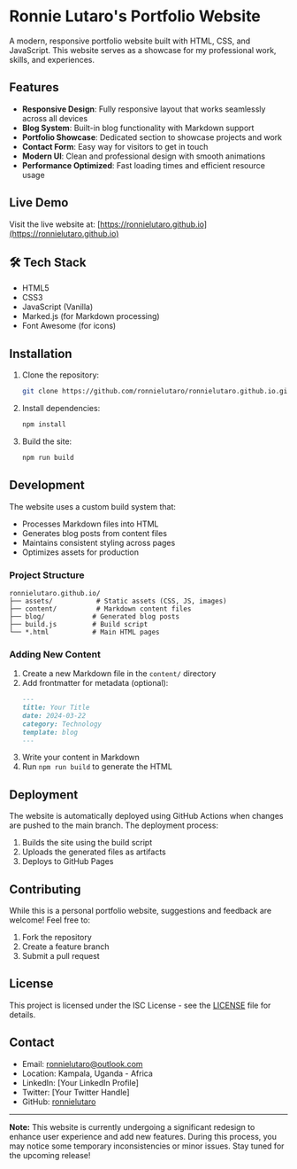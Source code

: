 # Ronnie Lutaro's Portfolio Website

A modern, responsive portfolio website built with HTML, CSS, and JavaScript. This website serves as a showcase for my professional work, skills, and experiences.

## Features

- **Responsive Design**: Fully responsive layout that works seamlessly across all devices
- **Blog System**: Built-in blog functionality with Markdown support
- **Portfolio Showcase**: Dedicated section to showcase projects and work
- **Contact Form**: Easy way for visitors to get in touch
- **Modern UI**: Clean and professional design with smooth animations
- **Performance Optimized**: Fast loading times and efficient resource usage

## Live Demo

Visit the live website at: [https://ronnielutaro.github.io](https://ronnielutaro.github.io)

## 🛠️ Tech Stack

- HTML5
- CSS3
- JavaScript (Vanilla)
- Marked.js (for Markdown processing)
- Font Awesome (for icons)

## Installation

1. Clone the repository:
   ```bash
   git clone https://github.com/ronnielutaro/ronnielutaro.github.io.git
   ```

2. Install dependencies:
   ```bash
   npm install
   ```

3. Build the site:
   ```bash
   npm run build
   ```

## Development

The website uses a custom build system that:
- Processes Markdown files into HTML
- Generates blog posts from content files
- Maintains consistent styling across pages
- Optimizes assets for production

### Project Structure

```
ronnielutaro.github.io/
├── assets/           # Static assets (CSS, JS, images)
├── content/          # Markdown content files
├── blog/            # Generated blog posts
├── build.js         # Build script
└── *.html           # Main HTML pages
```

### Adding New Content

1. Create a new Markdown file in the `content/` directory
2. Add frontmatter for metadata (optional):
   ```markdown
   ---
   title: Your Title
   date: 2024-03-22
   category: Technology
   template: blog
   ---
   ```
3. Write your content in Markdown
4. Run `npm run build` to generate the HTML

## Deployment

The website is automatically deployed using GitHub Actions when changes are pushed to the main branch. The deployment process:

1. Builds the site using the build script
2. Uploads the generated files as artifacts
3. Deploys to GitHub Pages

## Contributing

While this is a personal portfolio website, suggestions and feedback are welcome! Feel free to:

1. Fork the repository
2. Create a feature branch
3. Submit a pull request

## License

This project is licensed under the ISC License - see the [LICENSE](LICENSE) file for details.

## Contact

- Email: ronnielutaro@outlook.com
- Location: Kampala, Uganda - Africa
- LinkedIn: [Your LinkedIn Profile]
- Twitter: [Your Twitter Handle]
- GitHub: [ronnielutaro](https://github.com/ronnielutaro)

---

**Note:** This website is currently undergoing a significant redesign to enhance user experience and add new features. During this process, you may notice some temporary inconsistencies or minor issues. Stay tuned for the upcoming release!
